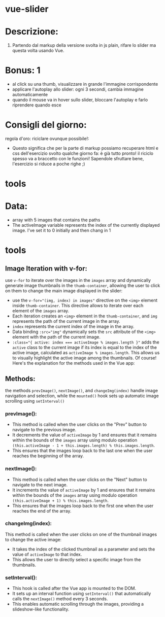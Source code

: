 # vue-slider

# Descrizione:

1. Partendo dal markup della versione svolta in js plain, rifare lo slider ma questa volta usando Vue.

# Bonus: 1

- al click su una thumb, visualizzare in grande l'immagine corrispondente
- applicare l'autoplay allo slider: ogni 3 secondi, cambia immagine automaticamente
- quando il mouse va in hover sullo slider, bloccare l'autoplay e farlo riprendere quando esce

# Consigli del giorno:

regola d'oro: riciclare ovunque possibile!:

- Questo significa che per la parte di markup possiamo recuperare html e css dell'esercizio svolto qualche giorno fa: è già tutto pronto!
  il riciclo spesso va a braccetto con le funzioni! Sapendole sfruttare bene, l'esercizio si riduce a poche righe ;)

# tools

# Data:

- array with 5 images that contains the paths
- The activeImage variable represents the index of the currently displayed image. I've set it to 0 initially and then chang in 1

# tools

## Image Iteration with v-for:

use `v-for` to iterate over the images in the `images` array and dynamically generate image thumbnails in the `thumb-container`, allowing the user to click on them to change the main image displayed in the slider:

- use the `v-for="(img, index) in images"` directive on the `<img>` element inside `thumb-container`. This directive allows to iterate over each element of the `images` array.
- Each iteration creates an `<img>` element in the `thumb-container`, and `img` represents the path of the current image in the array.
- `index` represents the current index of the image in the array.
- Data binding `:src="img"` dynamically sets the `src` attribute of the `<img>` element with the path of the current image.
- `:class="{ active: index === activeImage % images.length }"` adds the `active` class to the current image if its index is equal to the index of the active image, calculated as `activeImage % images.length`. This allows us to visually highlight the active image among the thumbnails.
  Of course! Here's the explanation for the methods used in the Vue app:

## Methods:

the methods `prevImage()`, `nextImage()`, and `changeImg(index)` handle image navigation and selection, while the `mounted()` hook sets up automatic image scrolling using `setInterval()`

### prevImage():

- This method is called when the user clicks on the "Prev" button to navigate to the previous image.
- It decrements the value of `activeImage` by 1 and ensures that it remains within the bounds of the `images` array using modulo operation `(this.activeImage - 1 + this.images.length) % this.images.length`.
- This ensures that the images loop back to the last one when the user reaches the beginning of the array.

### nextImage():

- This method is called when the user clicks on the "Next" button to navigate to the next image.
- It increments the value of `activeImage` by 1 and ensures that it remains within the bounds of the `images` array using modulo operation `(this.activeImage + 1) % this.images.length`.
- This ensures that the images loop back to the first one when the user reaches the end of the array.

### changeImg(index):

This method is called when the user clicks on one of the thumbnail images to change the active image:

- It takes the index of the clicked thumbnail as a parameter and sets the value of `activeImage` to that index.
- This allows the user to directly select a specific image from the thumbnails.

### setInterval():

- This hook is called after the Vue app is mounted to the DOM.
- It sets up an interval function using `setInterval()` that automatically calls the `nextImage()` method every 3 seconds.
- This enables automatic scrolling through the images, providing a slideshow-like functionality.

